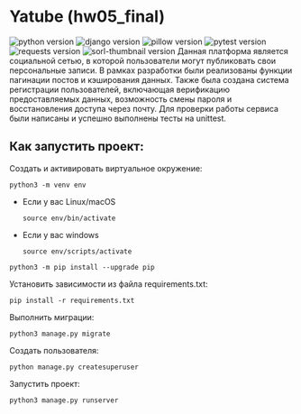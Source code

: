 # Yatube (hw05_final)
![python version](https://img.shields.io/badge/Python-3.9-green)
![django version](https://img.shields.io/badge/Django-2.2-green)
![pillow version](https://img.shields.io/badge/Pillow-8.3-green)
![pytest version](https://img.shields.io/badge/pytest-6.2-green)
![requests version](https://img.shields.io/badge/requests-2.26-green)
![sorl-thumbnail version](https://img.shields.io/badge/thumbnail-12.7-green)
Данная платформа является социальной сетью, в которой пользователи могут публиковать свои персональные записи. В рамках разработки были реализованы функции пагинации постов и кэширования данных. Также была создана система регистрации пользователей, включающая верификацию предоставляемых данных, возможность смены пароля и восстановления доступа через почту. Для проверки работы сервиса были написаны и успешно выполнены тесты на unittest.

## Как запустить проект:

Cоздать и активировать виртуальное окружение:

```
python3 -m venv env
```

* Если у вас Linux/macOS

    ```
    source env/bin/activate
    ```

* Если у вас windows

    ```
    source env/scripts/activate
    ```

```
python3 -m pip install --upgrade pip
```

Установить зависимости из файла requirements.txt:

```
pip install -r requirements.txt
```

Выполнить миграции:

```
python3 manage.py migrate
```

Создать пользователя:
```
python manage.py createsuperuser
```

Запустить проект:

```
python3 manage.py runserver
```
